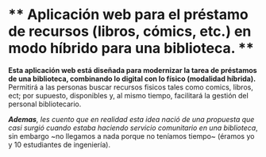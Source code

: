 # ** Aplicación web para el préstamo de recursos (libros, cómics, etc.) en modo híbrido para una biblioteca. **

**Esta aplicación web está diseñada para modernizar la tarea de préstamos de una biblioteca, combinando lo 
digital con lo físico (modalidad híbrida).** Permitirá a las personas buscar recursos fisicos tales como comics, libros, ect; por supuesto,  disponibles y, al mismo tiempo, 
facilitará la gestión del personal bibliotecario.

_**Ademas**, les cuento que en realidad esta idea nació de una propuesta que casi surgió cuando estaba haciendo
servicio comunitario en una  biblioteca_, sin embargo ~no llegamos a nada porque no teníamos tiempo~ 
(éramos yo y 10 estudiantes de ingeniería).